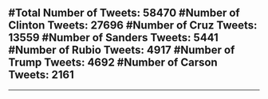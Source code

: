 #Total Number of Tweets: 58470 
#Number of Clinton Tweets: 27696
#Number of Cruz Tweets: 13559
#Number of Sanders Tweets: 5441
#Number of Rubio Tweets: 4917
#Number of Trump Tweets: 4692
#Number of Carson Tweets: 2161
---
---
